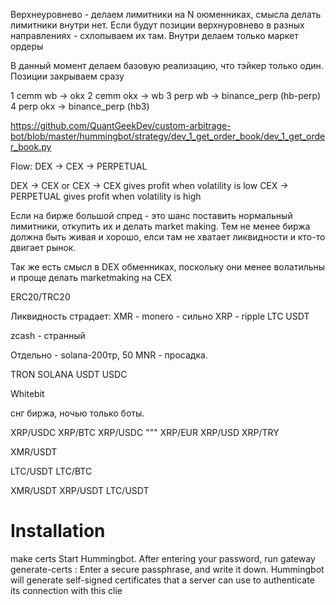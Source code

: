 Верхнеуровнево - делаем лимитники на N оюменниках, смысла делать лимитники внутри нет. Если будут позиции верхнуровнево в разных направлениях - схлопываем их там.
Внутри делаем только маркет ордеры

В данный момент делаем базовую реализацию, что тэйкер только один.
Позиции закрываем сразу

1 cemm wb -> okx
2 cemm okx -> wb
3 perp wb -> binance_perp (hb-perp)
4 perp okx -> binance_perp (hb3)

https://github.com/QuantGeekDev/custom-arbitrage-bot/blob/master/hummingbot/strategy/dev_1_get_order_book/dev_1_get_order_book.py




Flow: DEX -> CEX -> PERPETUAL

DEX -> CEX or CEX -> CEX gives profit when volatility is low
CEX -> PERPETUAL gives profit when volatility is high

Если на бирже большой спред - это шанс поставить нормальный лимитники, откупить их и делать market making.
Тем не менее биржа должна быть живая и хорошо, елси там не хватает ликвидности и кто-то двигает рынок.

Так же есть смысл в DEX обменниках, поскольку они менее волатильны и проще делать marketmaking на CEX


ERC20/TRC20

Ликвидность страдает:
XMR - monero - сильно
XRP - ripple
LTC
USDT

zcash - странный

Отдельно - 
solana-200тр, 50 MNR - просадка.

TRON
SOLANA
USDT
USDC


Whitebit

снг биржа, ночью только боты.

XRP/USDC
XRP/BTC
XRP/USDC
"""
XRP/EUR
XRP/USD
XRP/TRY


XMR/USDT

LTC/USDT
LTC/BTC



XMR/USDT
XRP/USDT
LTC/USDT



# Installation

make certs
Start Hummingbot. After entering your password, run gateway generate-certs : Enter a secure passphrase, and write it down. Hummingbot will generate self-signed certificates that a server can use to authenticate its connection with this clie